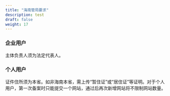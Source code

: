 ```yaml
---
title: "海南管局要求"
description: test
draft: false
weight: 17
---
```




### 企业用户

主体负责人须为法定代表人。

### 个人用户

证件住所须为本省。如非海南本省，需上传“暂住证”或“居住证”等证明。对于个人用户，第一次备案时只能提交一个网站，通过后再次新增网站将不限制网站数量。
